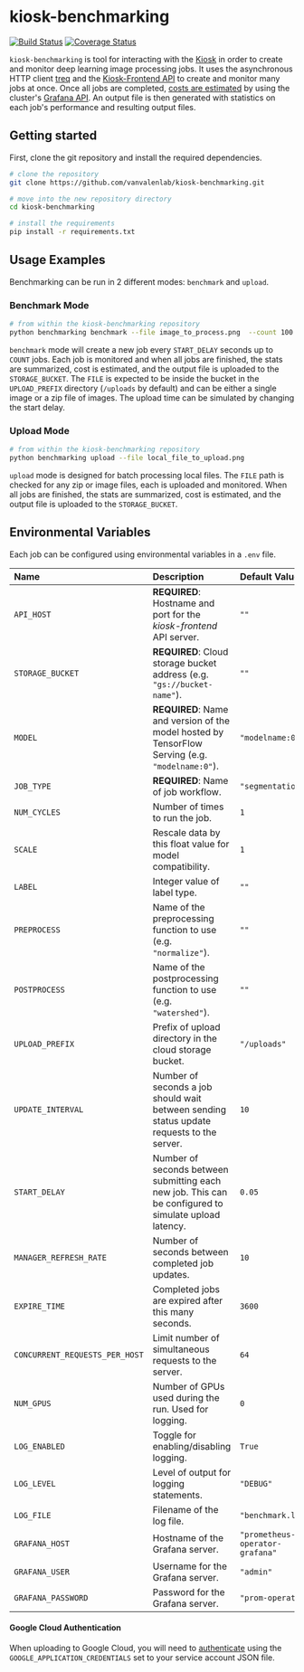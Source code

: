 # kiosk-benchmarking

[![Build Status](https://travis-ci.com/vanvalenlab/kiosk-benchmarking.svg?branch=master)](https://travis-ci.com/vanvalenlab/kiosk-benchmarking)
[![Coverage Status](https://coveralls.io/repos/github/vanvalenlab/kiosk-benchmarking/badge.svg?branch=master)](https://coveralls.io/github/vanvalenlab/kiosk-benchmarking?branch=master)

`kiosk-benchmarking` is tool for interacting with the [Kiosk](https://github.com/vanvalenlab/kiosk) in order to create and monitor deep learning image processing jobs. It uses the asynchronous HTTP client [treq](https://github.com/twisted/treq) and the [Kiosk-Frontend API](https://github.com/vanvalenlab/kiosk-frontend) to create and monitor many jobs at once. Once all jobs are completed, [costs are estimated](./docs/cost_computation_notes.md) by using the cluster's [Grafana API](https://grafana.com/docs/http_api/). An output file is then generated with statistics on each job's performance and resulting output files.

## Getting started

First, clone the git repository and install the required dependencies.

```bash
# clone the repository
git clone https://github.com/vanvalenlab/kiosk-benchmarking.git

# move into the new repository directory
cd kiosk-benchmarking

# install the requirements
pip install -r requirements.txt
```

## Usage Examples

Benchmarking can be run in 2 different modes: `benchmark` and `upload`.

### Benchmark Mode

```bash
# from within the kiosk-benchmarking repository
python benchmarking benchmark --file image_to_process.png  --count 100
```

`benchmark` mode will create a new job every `START_DELAY` seconds up to `COUNT` jobs. Each job is monitored and when all jobs are finished, the stats are summarized, cost is estimated, and the output file is uploaded to the `STORAGE_BUCKET`.  The `FILE` is expected to be inside the bucket in the `UPLOAD_PREFIX` directory (`/uploads` by default) and can be either a single image or a zip file of images. The upload time can be simulated by changing the start delay.

### Upload Mode

```bash
# from within the kiosk-benchmarking repository
python benchmarking upload --file local_file_to_upload.png
```

`upload` mode is designed for batch processing local files.  The `FILE` path is checked for any zip or image files, each is uploaded and monitored.  When all jobs are finished, the stats are summarized, cost is estimated, and the output file is uploaded to the `STORAGE_BUCKET`.

## Environmental Variables

Each job can be configured using environmental variables in a `.env` file.

| Name | Description | Default Value |
| :--- | :--- | :--- |
| `API_HOST` | **REQUIRED**: Hostname and port for the *kiosk-frontend* API server. | `""` |
| `STORAGE_BUCKET` | **REQUIRED**: Cloud storage bucket address (e.g. `"gs://bucket-name"`). | `""` |
| `MODEL` | **REQUIRED**: Name and version of the model hosted by TensorFlow Serving (e.g. `"modelname:0"`). | `"modelname:0"` |
| `JOB_TYPE` | **REQUIRED**: Name of job workflow. | `"segmentation"` |
| `NUM_CYCLES` | Number of times to run the job. | `1` |
| `SCALE` | Rescale data by this float value for model compatibility. | `1` |
| `LABEL` | Integer value of label type. | `""` |
| `PREPROCESS` | Name of the preprocessing function to use (e.g. `"normalize"`). | `""` |
| `POSTPROCESS` | Name of the postprocessing function to use (e.g. `"watershed"`). | `""` |
| `UPLOAD_PREFIX` | Prefix of upload directory in the cloud storage bucket. | `"/uploads"` |
| `UPDATE_INTERVAL` | Number of seconds a job should wait between sending status update requests to the server. | `10` |
| `START_DELAY` | Number of seconds between submitting each new job. This can be configured to simulate upload latency. | `0.05` |
| `MANAGER_REFRESH_RATE` | Number of seconds between completed job updates. | `10` |
| `EXPIRE_TIME` | Completed jobs are expired after this many seconds. | `3600` |
| `CONCURRENT_REQUESTS_PER_HOST` | Limit number of simultaneous requests to the server.  | `64` |
| `NUM_GPUS` | Number of GPUs used during the run. Used for logging. | `0` |
| `LOG_ENABLED` | Toggle for enabling/disabling logging. | `True` |
| `LOG_LEVEL` | Level of output for logging statements. | `"DEBUG"` |
| `LOG_FILE` | Filename of the log file. | `"benchmark.log"` |
| `GRAFANA_HOST` | Hostname of the Grafana server. | `"prometheus-operator-grafana"` |
| `GRAFANA_USER` | Username for the Grafana server. | `"admin"` |
| `GRAFANA_PASSWORD` | Password for the Grafana server. | `"prom-operator"` |


#### Google Cloud Authentication

When uploading to Google Cloud, you will need to [authenticate](https://cloud.google.com/docs/authentication/production) using the `GOOGLE_APPLICATION_CREDENTIALS` set to your service account JSON file.
